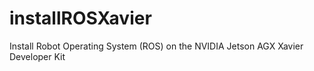 # installROSXavier
Install Robot Operating System (ROS) on the NVIDIA Jetson AGX Xavier Developer Kit
